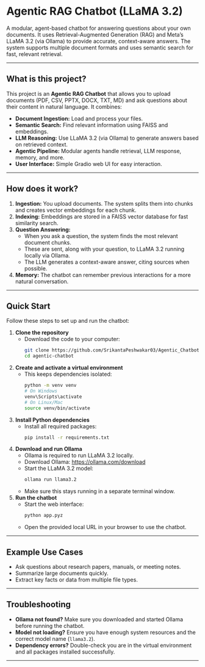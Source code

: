 # Agentic RAG Chatbot (LLaMA 3.2)

A modular, agent-based chatbot for answering questions about your own documents. It uses Retrieval-Augmented Generation (RAG) and Meta’s LLaMA 3.2 (via Ollama) to provide accurate, context-aware answers. The system supports multiple document formats and uses semantic search for fast, relevant retrieval.

---

## What is this project?

This project is an **Agentic RAG Chatbot** that allows you to upload documents (PDF, CSV, PPTX, DOCX, TXT, MD) and ask questions about their content in natural language. It combines:
- **Document Ingestion:** Load and process your files.
- **Semantic Search:** Find relevant information using FAISS and embeddings.
- **LLM Reasoning:** Use LLaMA 3.2 (via Ollama) to generate answers based on retrieved context.
- **Agentic Pipeline:** Modular agents handle retrieval, LLM response, memory, and more.
- **User Interface:** Simple Gradio web UI for easy interaction.

---

## How does it work?

1. **Ingestion:** You upload documents. The system splits them into chunks and creates vector embeddings for each chunk.
2. **Indexing:** Embeddings are stored in a FAISS vector database for fast similarity search.
3. **Question Answering:**
   - When you ask a question, the system finds the most relevant document chunks.
   - These are sent, along with your question, to LLaMA 3.2 running locally via Ollama.
   - The LLM generates a context-aware answer, citing sources when possible.
4. **Memory:** The chatbot can remember previous interactions for a more natural conversation.

---

## Quick Start

Follow these steps to set up and run the chatbot:

1. **Clone the repository**
   - Download the code to your computer:
     ```bash
     git clone https://github.com/SrikantaPeshwakar03/Agentic_Chatbot.git
     cd agentic-chatbot
     ```
2. **Create and activate a virtual environment**
   - This keeps dependencies isolated:
     ```bash
     python -m venv venv
     # On Windows
     venv\Scripts\activate
     # On Linux/Mac
     source venv/bin/activate
     ```
3. **Install Python dependencies**
   - Install all required packages:
     ```bash
     pip install -r requirements.txt
     ```
4. **Download and run Ollama**
   - Ollama is required to run LLaMA 3.2 locally.
   - Download Ollama: https://ollama.com/download
   - Start the LLaMA 3.2 model:
     ```bash
     ollama run llama3.2
     ```
   - Make sure this stays running in a separate terminal window.
5. **Run the chatbot**
   - Start the web interface:
     ```bash
     python app.pyz
     ```
   - Open the provided local URL in your browser to use the chatbot.

---

## Example Use Cases
- Ask questions about research papers, manuals, or meeting notes.
- Summarize large documents quickly.
- Extract key facts or data from multiple file types.

---

## Troubleshooting
- **Ollama not found?** Make sure you downloaded and started Ollama before running the chatbot.
- **Model not loading?** Ensure you have enough system resources and the correct model name (`llama3.2`).
- **Dependency errors?** Double-check you are in the virtual environment and all packages installed successfully.

---


